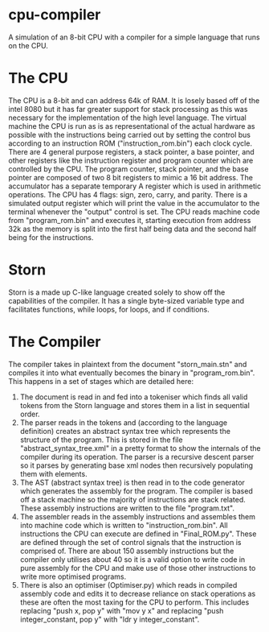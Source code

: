 # cpu-compiler
A simulation of an 8-bit CPU with a compiler for a simple language that runs on the CPU.

# The CPU
The CPU is a 8-bit and can address 64k of RAM. It is losely based off of the intel 8080 but it has far greater support for stack processing as this was necessary for the implementation of the high level language. The virtual machine the CPU is run as is as representational of the actual hardware as possible with the instructions being carried out by setting the control bus according to an instruction ROM ("instruction_rom.bin") each clock cycle. There are 4 general purpose registers, a stack pointer, a base pointer, and other registers like the instruction register and program counter which are controlled by the CPU. The program counter, stack pointer, and the base pointer are composed of two 8 bit registers to mimic a 16 bit address. The accumulator has a separate temporary A register which is used in arithmetic operations. The CPU has 4 flags: sign, zero, carry, and parity. There is a simulated output register which will print the value in the accumulator to the terminal whenever the "output" control is set. The CPU reads machine code from "program_rom.bin" and executes it, starting execution from address 32k as the memory is split into the first half being data and the second half being for the instructions.

# Storn
Storn is a made up C-like language created solely to show off the capabilities of the compiler. It has a single byte-sized variable type and facilitates functions, while loops, for loops, and if conditions.

# The Compiler
The compiler takes in plaintext from the document "storn_main.stn" and compiles it into what eventually becomes the binary in "program_rom.bin". This happens in a set of stages which are detailed here:
  1. The document is read in and fed into a tokeniser which finds all valid tokens from the Storn language and stores them in a list in sequential order.
  2. The parser reads in the tokens and (according to the language definition) creates an abstract syntax tree which represents the structure of the program. This is stored in the file "abstract_syntax_tree.xml" in a pretty format to show the internals of the compiler during its operation. The parser is a recursive descent parser so it parses by generating base xml nodes then recursively populating them with elements.
  3. The AST (abstract syntax tree) is then read in to the code generator which generates the assembly for the program. The compiler is based off a stack machine so the majority of instructions are stack related. These assembly instructions are written to the file "program.txt".
  4. The assembler reads in the assembly instructions and assembles them into machine code which is written to "instruction_rom.bin". All instructions the CPU can execute are defined in "Final_ROM.py". These are defined through the set of control signals that the instruction is comprised of. There are about 150 assembly instructions but the compiler only utilises about 40 so it is a valid option to write code in pure assembly for the CPU and make use of those other instructions to write more optimised programs.
  5. There is also an optimiser (Optimiser.py) which reads in compiled assembly code and edits it to decrease reliance on stack operations as these are often the most taxing for the CPU to perform. This includes replacing "push x, pop y" with "mov y x" and replacing "push integer_constant, pop y" with "ldr y integer_constant".

